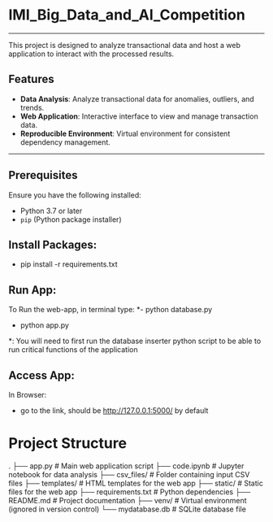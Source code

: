 # IMI_Big_Data_and_AI_Competition

---

This project is designed to analyze transactional data and host a web application to interact with the processed results.

## Features
- **Data Analysis**: Analyze transactional data for anomalies, outliers, and trends.
- **Web Application**: Interactive interface to view and manage transaction data.
- **Reproducible Environment**: Virtual environment for consistent dependency management.

---

## Prerequisites
Ensure you have the following installed:
- Python 3.7 or later
- `pip` (Python package installer)

## Install Packages:
- pip install -r requirements.txt

## Run App:
To Run the web-app, in terminal type:
*- python database.py 
- python app.py 

*: You will need to first run the database inserter python script to be able to run critical functions of the application


## Access App:
In Browser:
- go to the link, should be http://127.0.0.1:5000/ by default



# Project Structure
.
├── app.py                     # Main web application script
├── code.ipynb                 # Jupyter notebook for data analysis
├── csv_files/                 # Folder containing input CSV files
├── templates/                 # HTML templates for the web app
├── static/                    # Static files for the web app
├── requirements.txt           # Python dependencies
├── README.md                  # Project documentation
├── venv/                      # Virtual environment (ignored in version control)
└── mydatabase.db              # SQLite database file